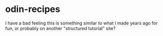 # odin-recipes

I have a bad feeling this is something similar to what I made years ago for fun, or probably on another "structured tutorial" site?